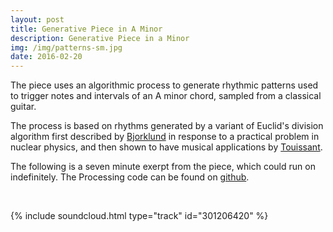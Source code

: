 ```yaml
---
layout: post
title: Generative Piece in A Minor
description: Generative Piece in a Minor
img: /img/patterns-sm.jpg
date: 2016-02-20
---
```


The piece uses an algorithmic process to generate rhythmic patterns used to trigger notes and intervals of an A minor chord, sampled from a classical guitar.

The process is based on rhythms generated by a variant of Euclid's division algorithm first described by <a href="https://ics-web.sns.ornl.gov/timing/Rep-Rate%20Tech%20Note.pdf">Bjorklund</a> in response to a practical problem in nuclear physics, and then shown to have musical applications by <a href="http://cgm.cs.mcgill.ca/%7Egodfried/publications/banff.pdf">Touissant</a>.

The following is a seven minute exerpt from the piece, which could run on indefinitely. The Processing code can be found on <a href="https://github.com/samludford/euclid">github</a>.

<br/>

{% include soundcloud.html type="track" id="301206420" %}
